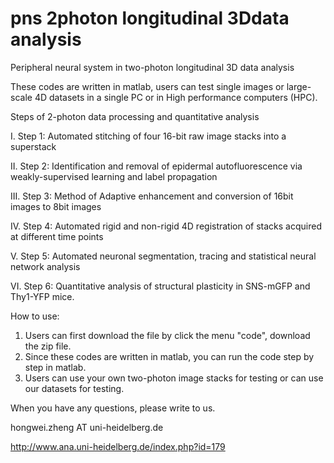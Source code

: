 # pns 2photon longitudinal 3Ddata analysis
Peripheral neural system in two-photon longitudinal 3D data analysis


These codes are written in matlab, users can test single images or large-scale 4D datasets in a single PC or in High performance computers (HPC).


Steps of 2-photon data processing and quantitative analysis

I. Step 1: Automated stitching of four 16-bit raw image stacks into a superstack

II. Step 2: Identification and removal of epidermal autofluorescence via weakly-supervised learning and label propagation 

III. Step 3: Method of Adaptive enhancement and conversion of 16bit images to 8bit images

IV. Step 4: Automated rigid and non-rigid 4D registration of stacks acquired at different time points

V. Step 5: Automated neuronal segmentation, tracing and statistical neural network analysis

VI. Step 6: Quantitative analysis of structural plasticity in SNS-mGFP and Thy1-YFP mice.

How to use:

1. Users can first download the file by click the menu "code", download the zip file.
2. Since these codes are written in matlab, you can run the code step by step in matlab.
3. Users can use your own two-photon image stacks for testing or can use our datasets for testing.


When you have any questions, please write to us.

hongwei.zheng AT uni-heidelberg.de

http://www.ana.uni-heidelberg.de/index.php?id=179
